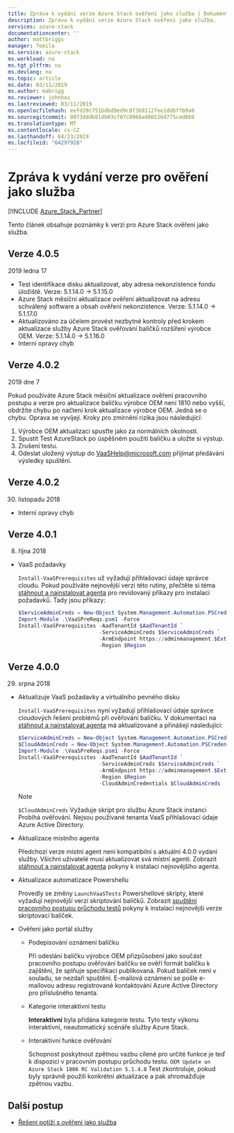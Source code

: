 ```yaml
---
title: Zpráva k vydání verze Azure Stack ověření jako služba | Dokumentace Microsoftu
description: Zpráva k vydání verze Azure Stack ověření jako služba.
services: azure-stack
documentationcenter: ''
author: mattbriggs
manager: femila
ms.service: azure-stack
ms.workload: na
ms.tgt_pltfrm: na
ms.devlang: na
ms.topic: article
ms.date: 03/11/2019
ms.author: mabrigg
ms.reviewer: johnhas
ms.lastreviewed: 03/11/2019
ms.openlocfilehash: eefd39c751bdbd9ed9c8f3b9112fee1ddbffb9a0
ms.sourcegitcommit: 0973dddb81db03cf07c8966ad66526d775ced8b9
ms.translationtype: MT
ms.contentlocale: cs-CZ
ms.lasthandoff: 04/23/2019
ms.locfileid: "64297928"
---
```

# <a name="release-notes-for-validation-as-a-service"></a>Zpráva k vydání verze pro ověření jako služba

[!INCLUDE [Azure_Stack_Partner](./includes/azure-stack-partner-appliesto.md)]

Tento článek obsahuje poznámky k verzi pro Azure Stack ověření jako služba.

## <a name="version-405"></a>Verze 4.0.5

2019 ledna 17

- Test identifikace disku aktualizovat, aby adresa nekonzistence fondu úložiště. Verze: 5.1.14.0 -> 5.1.15.0
- Azure Stack měsíční aktualizace ověření aktualizovat na adresu schválený software a obsah ověření nekonzistence. Verze: 5.1.14.0 -> 5.1.17.0
- Aktualizováno za účelem provést nezbytné kontroly před krokem aktualizace služby Azure Stack ověřování balíčků rozšíření výrobce OEM. Verze: 5.1.14.0 -> 5.1.16.0
- Interní opravy chyb

## <a name="version-402"></a>Verze 4.0.2

2019 dne 7

Pokud používáte Azure Stack měsíční aktualizace ověření pracovního postupu a verze pro aktualizace balíčku výrobce OEM není 1810 nebo vyšší, obdržíte chybu po načtení krok aktualizace výrobce OEM. Jedná se o chybu. Oprava se vyvíjejí. Kroky pro zmírnění rizika jsou následující:

1. Výrobce OEM aktualizaci spusťte jako za normálních okolností.
2. Spustit Test AzureStack po úspěšném použití balíčku a uložte si výstup.
3. Zrušení testu.
4. Odeslat uložený výstup do VaaSHelp@microsoft.com přijímat předávání výsledky spuštění.

## <a name="version-402"></a>Verze 4.0.2

30. listopadu 2018

- Interní opravy chyb

## <a name="version-401"></a>Verze 4.0.1

8. října 2018

- VaaS požadavky

    `Install-VaaSPrerequisites` už vyžadují přihlašovací údaje správce cloudu. Pokud používáte nejnovější verzi této rutiny, přečtěte si téma [stáhnout a nainstalovat agenta](azure-stack-vaas-local-agent.md#download-and-install-the-agent) pro revidovaný příkazy pro instalaci požadavků. Tady jsou příkazy:

    ```powershell
    $ServiceAdminCreds = New-Object System.Management.Automation.PSCredential "<aadServiceAdminUser>", (ConvertTo-SecureString "<aadServiceAdminPassword>" -AsPlainText -Force)
    Import-Module .\VaaSPreReqs.psm1 -Force
    Install-VaaSPrerequisites -AadTenantId $AadTenantId `
                              -ServiceAdminCreds $ServiceAdminCreds `
                              -ArmEndpoint https://adminmanagement.$ExternalFqdn `
                              -Region $Region
    ```

## <a name="version-400"></a>Verze 4.0.0

29. srpna 2018

- Aktualizuje VaaS požadavky a virtuálního pevného disku

    `Install-VaaSPrerequisites` nyní vyžadují přihlašovací údaje správce cloudových řešení problémů při ověřování balíčku. V dokumentaci na [stáhnout a nainstalovat agenta](azure-stack-vaas-local-agent.md#download-and-install-the-agent) má aktualizované a přinášejí následující:

    ```powershell
    $ServiceAdminCreds = New-Object System.Management.Automation.PSCredential "<aadServiceAdminUser>", (ConvertTo-SecureString "<aadServiceAdminPassword>" -AsPlainText -Force)
    $CloudAdminCreds = New-Object System.Management.Automation.PSCredential "<cloudAdminDomain\username>", (ConvertTo-SecureString "<cloudAdminPassword>" -AsPlainText -Force)
    Import-Module .\VaaSPreReqs.psm1 -Force
    Install-VaaSPrerequisites -AadTenantId $AadTenantId `
                              -ServiceAdminCreds $ServiceAdminCreds `
                              -ArmEndpoint https://adminmanagement.$ExternalFqdn `
                              -Region $Region `
                              -CloudAdminCredentials $CloudAdminCreds
    ```
    > [!NOTE]
    > `$CloudAdminCreds` Vyžaduje skript pro službu Azure Stack instanci Probíhá ověřování. Nejsou používané tenanta VaaS přihlašovací údaje Azure Active Directory.

- Aktualizace místního agenta

    Předchozí verze místní agent není kompatibilní s aktuální 4.0.0 vydání služby. Všichni uživatelé musí aktualizovat svá místní agenti. Zobrazit [stáhnout a nainstalovat agenta](azure-stack-vaas-local-agent.md#download-and-install-the-agent) pokyny k instalaci nejnovějšího agenta.

- Aktualizace automatizace Powershellu

    Provedly se změny `LaunchVaaSTests` Powershellové skripty, které vyžadují nejnovější verzi skriptování balíčků. Zobrazit [spuštění pracovního postupu průchodu testů](azure-stack-vaas-automate-with-powershell.md#launch-the-test-pass-workflow) pokyny k instalaci nejnovější verze skriptovací balíček.

- Ověření jako portál služby

  - Podepisování oznámení balíčku

    Při odeslání balíčku výrobce OEM přizpůsobení jako součást pracovního postupu ověřování balíčku se ověří formát balíčku k zajištění, že splňuje specifikaci publikovaná. Pokud balíček není v souladu, se nezdaří spuštění. E-mailová oznámení se pošle e-mailovou adresu registrované kontaktování Azure Active Directory pro příslušného tenanta.

  - Kategorie interaktivní testu

    **Interaktivní** byla přidána kategorie testu. Tyto testy výkonu interaktivní, neautomatický scénáře služby Azure Stack.

  - Interaktivní funkce ověřování

    Schopnost poskytnout zpětnou vazbu cílené pro určité funkce je teď k dispozici v pracovním postupu průchodu testu. `OEM Update on Azure Stack 1806 RC Validation 5.1.4.0` Test zkontroluje, pokud byly správně použili konkrétní aktualizace a pak shromažďuje zpětnou vazbu.

## <a name="next-steps"></a>Další postup

- [Řešení potíží s ověření jako služba](azure-stack-vaas-troubleshoot.md)
